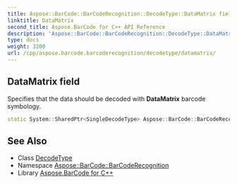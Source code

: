 ```yaml
---
title: Aspose::BarCode::BarCodeRecognition::DecodeType::DataMatrix field
linktitle: DataMatrix
second_title: Aspose.BarCode for C++ API Reference
description: 'Aspose::BarCode::BarCodeRecognition::DecodeType::DataMatrix field. Specifies that the data should be decoded with DataMatrix barcode symbology in C++.'
type: docs
weight: 3200
url: /cpp/aspose.barcode.barcoderecognition/decodetype/datamatrix/
---
```

## DataMatrix field


Specifies that the data should be decoded with **DataMatrix** barcode symbology.

```cpp
static System::SharedPtr<SingleDecodeType> Aspose::BarCode::BarCodeRecognition::DecodeType::DataMatrix
```




## See Also

* Class [DecodeType](../)
* Namespace [Aspose::BarCode::BarCodeRecognition](../../)
* Library [Aspose.BarCode for C++](../../../)
